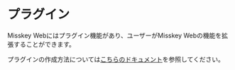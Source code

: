 # プラグイン
Misskey Webにはプラグイン機能があり、ユーザーがMisskey Webの機能を拡張することができます。

プラグインの作成方法については[こちらのドキュメント](../../for-developers/plugin/create-plugin)を参照してください。
